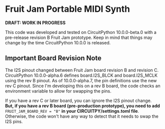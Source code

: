 <!-- SPDX-License-Identifier: MIT -->
<!-- SPDX-FileCopyrightText: Copyright 2025 Sam Blenny -->
# Fruit Jam Portable MIDI Synth

**DRAFT: WORK IN PROGRESS**

This code was developed and tested on CircuitPython 10.0.0-beta.0 with a
pre-release revision B Fruit Jam prototype. Keep in mind that things may change
by the time CircuitPython 10.0.0 is released.


## Important Board Revision Note

The I2S pinout changed between Fruit Jam board revision B and revision C.
CircuitPython 10.0.0-alpha.6 defines board.I2S_BLCK and board.I2S_MCLK using
the rev B pinout. As of 10.0.0-alpha.7, the pin definitions use the new rev C
pinout. Since I'm developing this on a rev B board, the code checks an
environment variable to allow for swapping the pins.

If you have a rev C or later board, you can ignore the I2S pinout change.
**But, if you have a rev B board (pre-production prototype), you need to add**
`FRUIT_JAM_BOARD_REV = "B"` **in your CIRCUITPY/settings.toml file**.
Otherwise, the code won't have any way to detect that it needs to swap the I2S
pins.
